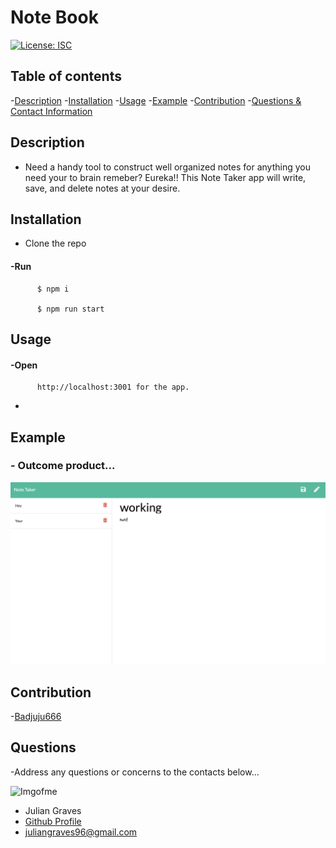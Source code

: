 

# **Note Book**

  [![License: ISC](https://img.shields.io/badge/License-ISC-blue.svg)](https://opensource.org/licenses/ISC)
  

## Table of contents
  -[Description](#Description)
  -[Installation](#Installation)
  -[Usage](#Usage)
  -[Example](#Example)
  -[Contribution](#Contribution)
  -[Questions & Contact Information](#Questions)

## Description

  -  Need a handy tool to construct well organized notes for anything you need your to brain remeber? Eureka!! This Note Taker app will write, save, and delete notes at your desire. 

## Installation 

  -  Clone the repo
#### **-Run**
          $ npm i

          $ npm run start
    
## Usage
#### **-Open**
          http://localhost:3001 for the app.
  - 

## Example 
### - Outcome product...

![pics](https://github.com/Badjuju666/Note-Taker/blob/master/screen.png)


## Contribution

  -[Badjuju666](https://github.com/Badjuju666)

## Questions
  -Address any questions or concerns 
  to the contacts below...
                
![Imgofme](https://avatars.githubusercontent.com/u/74938789?v=4)
- Julian Graves
- [Github Profile](https://github.com/Badjuju666)
- <juliangraves96@gmail.com>
